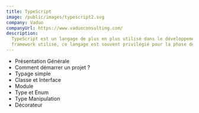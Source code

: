```yaml
---
title: TypeScript
image: /public/images/typescript2.svg
company: Vaduo
companyUrl: https://www.vaduoconsulting.com/
description:
  TypeScript est un langage de plus en plus utilisé dans le développement d'applications Web. Quelques soit le
  framework utilisé, ce langage est souvent privilégié pour la phase de développement.
---
```


- Présentation Générale
- Comment démarrer un projet ?
- Typage simple
- Classe et Interface
- Module
- Type et Enum
- Type Manipulation
- Décorateur
